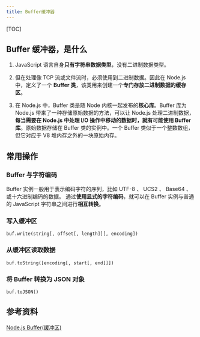 ```yaml
---
title: Buffer缓冲器
---
```


[TOC]

## Buffer 缓冲器，是什么

1. JavaScript 语言自身**只有字符串数据类型**，没有二进制数据类型。

2. 但在处理像 TCP 流或文件流时，必须使用到二进制数据。因此在 Node.js 中，定义了一个 **Buffer 类**，该类用来创建一个**专门存放二进制数据的缓存区**。

3. 在 Node.js 中，Buffer 类是随 Node 内核一起发布的**核心库**。Buffer 库为 Node.js 带来了一种存储原始数据的方法，可以让 Node.js 处理二进制数据，**每当需要在 Node.js 中处理 I/O 操作中移动的数据时，就有可能使用 Buffer 库**。原始数据存储在 Buffer 类的实例中。一个 Buffer 类似于一个整数数组，但它对应于 V8 堆内存之外的一块原始内存。

## 常用操作

### Buffer 与字符编码

Buffer 实例一般用于表示编码字符的序列，比如 UTF-8 、 UCS2 、 Base64 、或十六进制编码的数据。 通过**使用显式的字符编码**，就可以在 Buffer 实例与普通的 JavaScript 字符串之间进行**相互转换**。

### 写入缓冲区

`buf.write(string[, offset[, length]][, encoding])`

### 从缓冲区读取数据

`buf.toString([encoding[, start[, end]]])`

### 将 Buffer 转换为 JSON 对象

`buf.toJSON()`

## 参考资料

[Node.js Buffer(缓冲区)](https://www.runoob.com/nodejs/nodejs-buffer.html)
